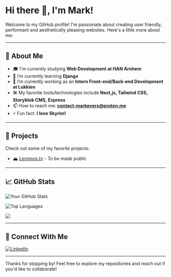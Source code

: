 # Hi there 👋, I'm Mark!

Welcome to my GitHub profile! I'm passionate about creating user friendly, performant and aesthetically pleasing websites. Here's a little more about me:

---

## 🚀 About Me
- 🎓 I'm currently studying **Web Development at HAN Arnhem**
- 🌱 I’m currently learning **Django**
- 💼 I’m currently working as an **Intern Front-end/Back-end Development at Lukkien**
- 🛠️ My favorite tools/technologies include **Next,js, Tailwind CSS, Storyblok CMS, Express**
- 📫 How to reach me: **[contact-markevers@proton.me](mailto:contact-markevers@proton.me)**
- ⚡ Fun fact: **I love Skyrim!**

---

## 🌟 Projects
Check out some of my favorite projects:
- 🏔️ [Lermoos.tv](https://github.com/MDA-Han-Student/lermoos.tv) - *To be made public*

---

## 📈 GitHub Stats
![Your GitHub Stats](https://github-readme-stats.vercel.app/api?username=MDA-Han-Student&show_icons=true&theme=radical)

![Top Languages](https://github-readme-stats.vercel.app/api/top-langs/?username=MDA-Han-Student&layout=compact&theme=radical)

![](https://komarev.com/ghpvc/?username=MDA-Han-Student&label=Profile+Views&color=brightgreen&style=flat)

---

## 🔗 Connect With Me
[![LinkedIn](https://img.shields.io/badge/LinkedIn-mark-evers-78069a19a-blue?style=flat&logo=linkedin)](https://www.linkedin.com/in/mark-evers-78069a19a)

---

Thanks for stopping by! Feel free to explore my repositories and reach out if you'd like to collaborate!
